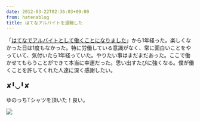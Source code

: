 ```yaml
---
date: 2012-03-22T02:36:03+09:00
from: hatenablog
title: はてなアルバイトを退職した
---
```

「[はてなでアルバイトとして働くことになりました](http://d.hatena.ne.jp/r7kamura/20110302/1299042176)」から1年経った。楽しくなかった日は1度もなかった。特に労働している意識がなく、常に面白いことをやっていて、気付いたら1年経っていた。やりたい事はまだまだあった。ここで働かせてもらうことができて本当に幸運だった。思い出すたびに強くなる。僕が働くことを許してくれた人達に深く感謝したい。

### ✘╹◡╹✘

ゆのっちTシャツを頂いた！良い。

![](http://dl.dropbox.com/u/5978869/image/20120322_002619.png)

